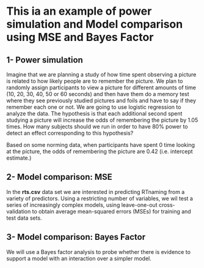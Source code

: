 # This ia an example of power simulation and Model comparison using MSE and Bayes Factor

## 1- Power simulation
Imagine that we are planning a study of how time spent observing a picture is related to how likely people are to remember the picture. We plan to randomly assign participants to view a picture for different amounts of time (10, 20, 30, 40, 50 or 60 seconds) and then have them do a memory test where they see previously studied pictures and foils and have to say if they remember each one or not. We are going to use logistic regression to analyze the data. The hypothesis is that each additional second spent studying a picture will increase the odds of remembering the picture by 1.05 times. How many subjects should we run in order to have 80% power to detect an effect corresponding to this hypothesis?

Based on some norming data, when participants have spent 0 time looking at the picture, the odds of remembering the picture are 0.42 (i.e. intercept estimate.)

## 2- Model comparison: MSE
In the **rts.csv** data set we are interested in predicting RTnaming from a variety of predictors. Using a restricting number of variables, we wil test a series of increasingly complex models, using leave-one-out cross-validation to obtain average mean-squared errors (MSEs) for training and test data sets.

## 3- Model comparison: Bayes Factor
We will use a Bayes factor analysis to probe whether there is evidence to support a model with an interaction over a simpler model.